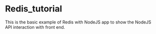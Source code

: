 # Redis_tutorial

This is the basic example of Redis with NodeJS app to show the NodeJS API interaction with front end.
